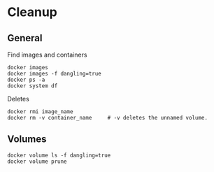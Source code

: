 # Cleanup

## General

Find images and containers

    docker images
    docker images -f dangling=true
    docker ps -a
    docker system df

Deletes

    docker rmi image_name
    docker rm -v container_name     # -v deletes the unnamed volume.

## Volumes

    docker volume ls -f dangling=true
    docker volume prune
